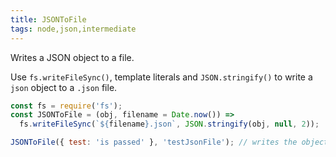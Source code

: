 ```yaml
---
title: JSONToFile
tags: node,json,intermediate
---
```


Writes a JSON object to a file.

Use `fs.writeFileSync()`, template literals and `JSON.stringify()` to write a `json` object to a `.json` file.

```js
const fs = require('fs');
const JSONToFile = (obj, filename = Date.now()) =>
  fs.writeFileSync(`${filename}.json`, JSON.stringify(obj, null, 2));
```

```js
JSONToFile({ test: 'is passed' }, 'testJsonFile'); // writes the object to 'testJsonFile.json in 2 spaces simply. Can't handle circular structure.'
```